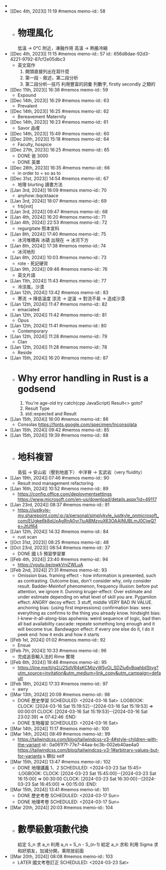 -
- [[Dec 4th, 2023]] 11:19 #memos
  memo-id:: 58
	- # 物理風化
	  低溫 -> 0°C 附近，凍融作用
	  高溫 -> 熱脹冷縮
- [[Dec 4th, 2023]] 11:15 #memos
  memo-id:: 57
  id:: 656d8dae-92d3-4221-9792-87cf2e05dbc3
	- 英文寫作
	  1. 開頭直接列出在寫什麼
	  2. 第一段 - 敘述，第二段分析
	  3. 第二段分析--技巧
	  利用豐富的詞彙
	  列數字, firstly secondly 之類的
- [[Dec 11th, 2023]] 16:38 #memos
  memo-id:: 59
	- Expound
- [[Dec 14th, 2023]] 16:29 #memos
  memo-id:: 63
	- Prevalent
- [[Dec 14th, 2023]] 16:25 #memos
  memo-id:: 62
	- Bereavement
	  Maternity
- [[Dec 14th, 2023]] 16:23 #memos
  memo-id:: 61
	- Savor 品嚐
- [[Dec 14th, 2023]] 15:49 #memos
  memo-id:: 60
- [[Dec 20th, 2023]] 15:18 #memos
  memo-id:: 64
	- Faculty, hospice
- [[Dec 27th, 2023]] 16:25 #memos
  memo-id:: 65
	- DONE  爸 3000
	- DONE  英單
- [[Dec 28th, 2023]] 16:35 #memos
  memo-id:: 66
	- in order to = so as to
- [[Dec 31st, 2023]] 14:54 #memos
  memo-id:: 67
	- 地理 blurting 讀書方法
- [[Jan 3rd, 2024]] 18:09 #memos
  memo-id:: 70
	- anyhow::bqcktaace
- [[Jan 3rd, 2024]] 18:07 #memos
  memo-id:: 69
	- frb[init]
- [[Jan 3rd, 2024]] 09:47 #memos
  memo-id:: 68
- [[Jan 4th, 2024]] 16:20 #memos
  memo-id:: 71
- [[Jan 4th, 2024]] 22:53 #memos
  memo-id:: 72
	- regurgitate 照本宣科
- [[Jan 8th, 2024]] 17:40 #memos
  memo-id:: 75
	- 冰河堆積與 冰磧 出現在 -> 冰河下方
- [[Jan 8th, 2024]] 17:38 #memos
  memo-id:: 74
	- 冰河地形
- [[Jan 8th, 2024]] 10:03 #memos
  memo-id:: 73
	- rote - 死記硬背
- [[Jan 9th, 2024]] 09:46 #memos
  memo-id:: 76
	- 英文片語
- [[Jan 11th, 2024]] 11:43 #memos
  memo-id:: 77
	- 冷涼風，沙漠
- [[Jan 12th, 2024]] 13:42 #memos
  memo-id:: 83
	- 寒流 -> 降低溫度
	  涼流 -> 逆溫 -> 對流不易 -> 造成沙漠
- [[Jan 12th, 2024]] 11:47 #memos
  memo-id:: 82
	- emaciated
- [[Jan 12th, 2024]] 11:42 #memos
  memo-id:: 81
	- Opus
- [[Jan 12th, 2024]] 11:41 #memos
  memo-id:: 80
	- Contemporary
- [[Jan 12th, 2024]] 11:28 #memos
  memo-id:: 79
	- Clan
- [[Jan 12th, 2024]] 11:28 #memos
  memo-id:: 78
	- Reside
- [[Jan 15th, 2024]] 16:20 #memos
  memo-id:: 87
	- # Why error handling in Rust is a godsend
	  1. You're age-old try catch(cpp JavaScript)
	  Result<>
	  goto?
	  2. Result Type
	  3. std::expected and Result
- [[Jan 15th, 2024]] 16:00 #memos
  memo-id:: 86
	- Consolas
	  https://fonts.google.com/specimen/Inconsolata
- [[Jan 15th, 2024]] 09:42 #memos
  memo-id:: 85
- [[Jan 15th, 2024]] 19:39 #memos
  memo-id:: 88
	- # 地科複習
	  島弧 -> 安山岩（壓到地底下）
	  中洋脊 -> 玄武岩（very fluidity）
- [[Jan 19th, 2024]] 07:46 #memos
  memo-id:: 90
	- Result mod management refactoring
- [[Jan 16th, 2024]] 10:52 #memos
  memo-id:: 89
	- https://config.office.com/deploymentsettings
	  https://www.microsoft.com/en-us/download/details.aspx?id=49117
- [[Jan 23rd, 2024]] 08:37 #memos
  memo-id:: 91
	- https://justkyle-my.sharepoint.com/:p:/g/personal/simplykyle_justkyle_onmicrosoft_com/EUgke6k8qUxAgRnA0yr7iuABMzyuX63OAAINUBLmJ0CjwQ?e=JtUf64
- [[Jan 12th, 2024]] 14:32 #memos
  memo-id:: 84
	- rust scan
- [[Oct 31st, 2023]] 08:25 #memos
  memo-id:: 48
- [[Oct 23rd, 2023]] 08:54 #memos
  memo-id:: 37
	- DONE  國 L5 預習學習單
- [[Feb 4th, 2024]] 23:40 #memos
  memo-id:: 94
	- https://youtu.be/pwkVnjZWLuA
- [[Feb 2nd, 2024]] 21:31 #memos
  memo-id:: 93
	- Omission  bias.
	  framing effect - how information is presented, such as contrasting.
	  Outcome bias, don't consider why, only consider result.
	  Badder-Meinhof phenomenon, frequency illusion: before put attention, we ignore it.
	  Dunning kruger-effect: Over estimate and under estimate depending on what level of skill you are.
	  Pygamilon effect: ANGRY
	  decoy effect: 3 stuff, middle VERY BAD IN VALUE.
	  anchoring bias: (using first impressions)
	  confirmation bias: sees everything as confirms to the thing you already know.
	  hindsight bias: I-knew-it-all-along-bias
	  apohenia: weird sequence of logic, bad then all bad
	  availability cascade: repeate something long enough and it will become true.
	  Bandwagon effect: if every one else do it, I do it
	  peek end: how it ends and how it starts
- [[Feb 1st, 2024]] 01:02 #memos
  memo-id:: 92
	- Ensue
- [[Feb 7th, 2024]] 10:33 #memos
  memo-id:: 96
	- 完成追音輸入法的 Rime 實現
- [[Feb 6th, 2024]] 19:46 #memos
  memo-id:: 95
	- https://line.me/ti/g2/J2SdVR4sKCMizyW5yOi_SDZlu6vBqahbilStvg?utm_source=invitation&utm_medium=link_copy&utm_campaign=default
- [[Feb 18th, 2024]] 17:33 #memos
  memo-id:: 97
	- awry
- [[Mar 13th, 2024]] 20:09 #memos
  memo-id:: 98
	- DONE  歷史學習 
	  SCHEDULED: <2024-03-16 Sat>
	  :LOGBOOK:
	  CLOCK: [2024-03-16 Sat 15:19:52]--[2024-03-16 Sat 15:19:53] =>  00:00:01
	  CLOCK: [2024-03-16 Sat 15:19:53]--[2024-03-16 Sat 23:02:39] =>  07:42:46
	  :END:
	- DONE  生物複習
	  SCHEDULED: <2024-03-16 Sat>
- [[Mar 14th, 2024]] 11:17 #memos
  memo-id:: 100
- [[Mar 14th, 2024]] 08:49 #memos
  memo-id:: 99
	- https://tailwindcss.com/blog/tailwindcss-v3-4#style-children-with-the-variant
	  id:: 0a061f7f-77e7-44aa-bc3b-002eb40ae4a0
	  https://tailwindcss.com/blog/tailwindcss-v3-1#arbitrary-values-but-for-variants
	  `&` 類似 self
- [[Mar 15th, 2024]] 13:47 #memos
  memo-id:: 102
	- DONE 地理講義 1、2
	  SCHEDULED: <2024-03-23 Sat 15:45>
	  :LOGBOOK:
	  CLOCK: [2024-03-23 Sat 15:45:00]--[2024-03-23 Sat 16:15:00] =>  00:30:00
	  CLOCK: [2024-03-23 Sat 16:30:00]--[2024-03-23 Sat 16:45:00] =>  00:15:00
	  :END:
- [[Mar 15th, 2024]] 13:41 #memos
  memo-id:: 101
	- DONE   歷史考卷 
	  SCHEDULED: <2024-03-17 Sun>
	- DONE  地理考卷 
	  SCHEDULED: <2024-03-17 Sun>
- [[Mar 20th, 2024]] 20:03 #memos
  memo-id:: 104
	- # 數學級數項數代換
	  給定 S_n 求 a_n
	   利用 a_n = S_n - S_(n-1)
	  給定 a_n 求和
	  利用 Sigma 求和好朋友，加減分開，乘除放前面
- [[Mar 20th, 2024]] 08:08 #memos
  memo-id:: 103
	- LATER  國文考卷訂正
	  SCHEDULED: <2024-03-23 Sat>